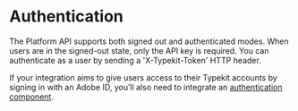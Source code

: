 # Authentication

The Platform API supports both signed out and authenticated modes. When users are in the signed-out state, only the API key is required. You can authenticate as a user by sending a 'X-Typekit-Token' HTTP header.

If your integration aims to give users access to their Typekit accounts by signing in with an Adobe ID, you’ll also need to integrate an [authentication component](https://www.adobe.io/authentication.html).
